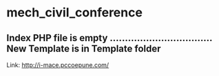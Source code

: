 # mech_civil_conference
Index PHP file is empty
..................................
New Template is in Template folder
----------------------------------
  Link: http://i-mace.pccoepune.com/
